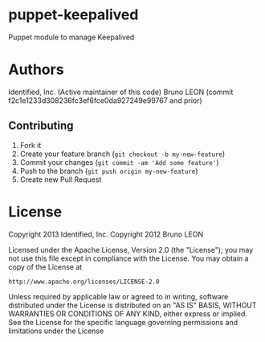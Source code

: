puppet-keepalived
=================

Puppet module to manage Keepalived

# Authors
Identified, Inc. (Active maintainer of this code)
Bruno LEON (commit f2c1e1233d308236fc3ef6fce0da927249e99767 and prior)

## Contributing

1. Fork it
2. Create your feature branch (`git checkout -b my-new-feature`)
3. Commit your changes (`git commit -am 'Add some feature'`)
4. Push to the branch (`git push origin my-new-feature`)
5. Create new Pull Request


# License
Copyright 2013 Identified, Inc.
Copyright 2012 Bruno LEON

Licensed under the Apache License, Version 2.0 (the "License");
you may not use this file except in compliance with the License.
You may obtain a copy of the License at

    http://www.apache.org/licenses/LICENSE-2.0

Unless required by applicable law or agreed to in writing, software
distributed under the License is distributed on an "AS IS" BASIS,
WITHOUT WARRANTIES OR CONDITIONS OF ANY KIND, either express or implied.
See the License for the specific language governing permissions and
limitations under the License
